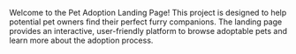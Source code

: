 Welcome to the Pet Adoption Landing Page! This project is designed to help potential pet owners find their perfect furry companions. The landing page provides an interactive, user-friendly platform to browse adoptable pets and learn more about the adoption process.
